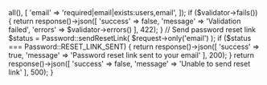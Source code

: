<?php

namespace App\Http\Controllers\Auth;

use App\Http\Controllers\Controller;
use Illuminate\Http\Request;
use Illuminate\Support\Facades\Password;

class ForgotPasswordController extends Controller
{
    $validator = Validator::make($request->all(), [
        'email' => 'required|email|exists:users,email',
    ]);

    if ($validator->fails()) {
        return response()->json([
            'success' => false,
            'message' => 'Validation failed',
            'errors' => $validator->errors()
        ], 422);
    }

    // Send password reset link
    $status = Password::sendResetLink(
        $request->only('email')
    );

    if ($status === Password::RESET_LINK_SENT) {
        return response()->json([
            'success' => true,
            'message' => 'Password reset link sent to your email'
        ], 200);
    }

    return response()->json([
        'success' => false,
        'message' => 'Unable to send reset link'
    ], 500);
}